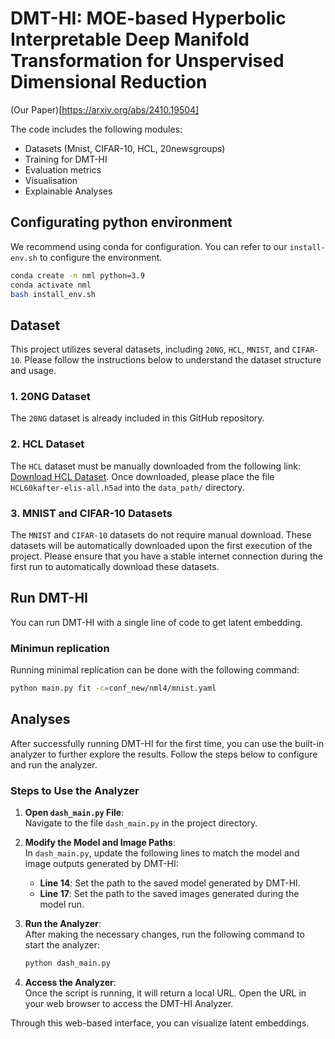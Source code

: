 # DMT-HI: MOE-based Hyperbolic Interpretable Deep Manifold Transformation for Unspervised Dimensional Reduction

(Our Paper)[https://arxiv.org/abs/2410.19504]

The code includes the following modules:
* Datasets (Mnist, CIFAR-10, HCL, 20newsgroups)
* Training for DMT-HI
* Evaluation metrics 
* Visualisation
* Explainable Analyses

## Configurating python environment

We recommend using conda for configuration. You can refer to our `install-env.sh` to configure the environment.

```bash
conda create -n nml python=3.9
conda activate nml
bash install_env.sh
```

## Dataset

This project utilizes several datasets, including `20NG`, `HCL`, `MNIST`, and `CIFAR-10`. Please follow the instructions below to understand the dataset structure and usage.

### 1. 20NG Dataset
The `20NG` dataset is already included in this GitHub repository.

### 2. HCL Dataset
The `HCL` dataset must be manually downloaded from the following link: [Download HCL Dataset](https://gofile.me/7794C/rSolqImMJ). Once downloaded, please place the file `HCL60kafter-elis-all.h5ad` into the `data_path/` directory.

### 3. MNIST and CIFAR-10 Datasets
The `MNIST` and `CIFAR-10` datasets do not require manual download. These datasets will be automatically downloaded upon the first execution of the project.
Please ensure that you have a stable internet connection during the first run to automatically download these datasets.

## Run DMT-HI

You can run DMT-HI with a single line of code to get latent embedding.

### Minimun replication

Running minimal replication can be done with the following command:

```bash
python main.py fit -c=conf_new/nml4/mnist.yaml
```

## Analyses

After successfully running DMT-HI for the first time, you can use the built-in analyzer to further explore the results. Follow the steps below to configure and run the analyzer.

### Steps to Use the Analyzer

1. **Open `dash_main.py` File**:  
   Navigate to the file `dash_main.py` in the project directory.

2. **Modify the Model and Image Paths**:  
   In `dash_main.py`, update the following lines to match the model and image outputs generated by DMT-HI:
   - **Line 14**: Set the path to the saved model generated by DMT-HI.
   - **Line 17**: Set the path to the saved images generated during the model run.

3. **Run the Analyzer**:  
   After making the necessary changes, run the following command to start the analyzer:

   ```bash
   python dash_main.py
   ```

4. **Access the Analyzer**:  
   Once the script is running, it will return a local URL. Open the URL in your web browser to access the DMT-HI Analyzer.

Through this web-based interface, you can visualize latent embeddings.
